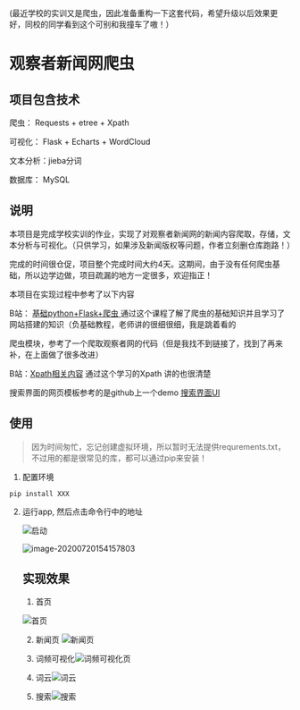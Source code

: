 (最近学校的实训又是爬虫，因此准备重构一下这套代码，希望升级以后效果更好，同校的同学看到这个可别和我撞车了嗷！）

# 观察者新闻网爬虫

## 项目包含技术

爬虫： Requests + etree + Xpath

可视化： Flask + Echarts + WordCloud

文本分析：jieba分词

数据库： MySQL

##  说明

本项目是完成学校实训的作业，实现了对观察者新闻网的新闻内容爬取，存储，文本分析与可视化。（只供学习，如果涉及新闻版权等问题，作者立刻删仓库跑路！）

完成的时间很仓促，项目整个完成时间大约4天。这期间，由于没有任何爬虫基础，所以边学边做，项目疏漏的地方一定很多，欢迎指正！

本项目在实现过程中参考了以下内容

B站： [基础python+Flask+爬虫 ](https://www.bilibili.com/video/BV12E411A7ZQ?from=search&seid=17327553224685529336) 通过这个课程了解了爬虫的基础知识并且学习了网站搭建的知识（负基础教程，老师讲的很细很细，我是跳着看的

爬虫模块，参考了一个爬取观察者网的代码（但是我找不到链接了，找到了再来补，在上面做了很多改进）

B站：[Xpath相关内容](https://www.bilibili.com/video/BV1mW411D7wC?from=search&seid=2199964054070293764)  通过这个学习的Xpath 讲的也很清楚 

搜索界面的网页模板参考的是github上一个demo [搜索界面UI](https://github.com/kaibush/flask_search_ui)

## 使用

> 因为时间匆忙，忘记创建虚拟环境，所以暂时无法提供requrements.txt， 不过用的都是很常见的库，都可以通过pip来安装！

1. 配置环境 

```
pip install XXX
```

2. 运行app, 然后点击命令行中的地址

   ![启动](https://github.com/hunter-lee1/guanchazhe_spider/blob/master/img-storage/image-20200720154016179.png)

   

   ![image-20200720154157803](https://github.com/hunter-lee1/guanchazhe_spider/blob/master/img-storage/image-20200720154157803.png)

   ## 实现效果

   1. 首页

   ![首页](https://github.com/hunter-lee1/guanchazhe_spider/blob/master/img-storage/index.gif)

   2. 新闻页 ![新闻页](https://github.com/hunter-lee1/guanchazhe_spider/blob/master/img-storage/news.gif)

   3. 词频可视化![词频可视化页](https://github.com/hunter-lee1/guanchazhe_spider/blob/master/img-storage/words_weights.gif)

   4. 词云![词云](https://github.com/hunter-lee1/guanchazhe_spider/blob/master/img-storage/word_cloud.gif)

   5. 搜索![搜索](https://github.com/hunter-lee1/guanchazhe_spider/blob/master/img-storage/search.gif)

      
